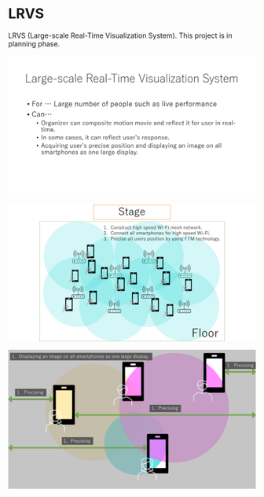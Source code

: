 # LRVS
LRVS (Large-scale Real-Time Visualization System).
This project is in planning phase.

![1](https://raw.githubusercontent.com/yayoimizuha/LRVS/master/1.svg)



![2](https://raw.githubusercontent.com/yayoimizuha/LRVS/master/2.svg)



![3](https://raw.githubusercontent.com/yayoimizuha/LRVS/master/3.svg)
